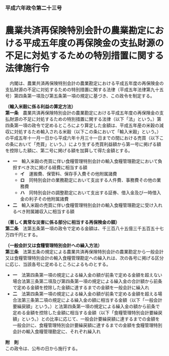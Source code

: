 ### 平成六年政令第二十三号  
# 農業共済再保険特別会計の農業勘定における平成五年度の再保険金の支払財源の不足に対処するための特別措置に関する法律施行令  
　内閣は、農業共済再保険特別会計の農業勘定における平成五年度の再保険金の支払財源の不足に対処するための特別措置に関する法律（平成五年法律第九十五号）第四条第一項及び第五条第一項の規定に基づき、この政令を制定する。  
  
**（輸入米穀に係る利益の算定方法）**  
**第一条**　農業共済再保険特別会計の農業勘定における平成五年度の再保険金の支払財源の不足に対処するための特別措置に関する法律（以下「法」という。）第四条第一項の政令で定めるところにより算定した金額は、平成五年産の米穀の減収に対処するため輸入される米穀（以下この条において「輸入米穀」という。）の平成五年十一月一日から平成六年十月三十一日までの間における売買（以下この条において「売買」という。）により生ずる売買利益額から第一号に掲げる額を控除した額に、第二号に掲げる額を加算して得た金額とする。  
* **一**　輸入米穀の売買に伴い食糧管理特別会計の輸入食糧管理勘定において負担すべき次に掲げる経費に相当する額  
	* **イ**　運搬費、保管料、保存手入費その他附属諸費  
	* **ロ**　同特別会計の業務勘定において支出する人件費、事務費その他の業務費  
	* **ハ**　同特別会計の調整勘定において支出する証券、借入金及び一時借入金の利子その他附属諸費  
* **二**　輸入米穀の売買に伴い食糧管理特別会計の輸入食糧管理勘定に受け入れるべき附属雑収入に相当する額  
  
**（著しく異常な災害に係る部分に相当する再保険金の額）**  
**第二条**　法第五条第一項の政令で定める金額は、千三百八十五億三千五百五十七万四千円とする。  
  
**（一般会計又は食糧管理特別会計への繰入方法）**  
**第三条**　法第五条の規定による農業共済再保険特別会計の農業勘定から一般会計又は食糧管理特別会計の輸入食糧管理勘定への繰入れは、次の各号に掲げる区分に応じ、当該各号に定めるところによるものとする。  
* **一**　法第四条第一項の規定による繰入金の額が前条で定める金額を超えない場合法第三条第二項及び第四条第一項の規定による繰入金の合計額から前条で定める金額を控除した金額に達するまでの金額を一般会計に繰入れ  
* **二**　法第四条第一項の規定による繰入金の額が前条で定める金額を超える場合法第三条第二項の規定による繰入金の額に相当する金額（以下「一般会計要繰戻額」という。）と法第四条第一項の規定による繰入金の額から前条で定める金額を控除した金額に相当する金額（以下「食糧管理特別会計要繰戻額」という。）との比率に応じて、一般会計要繰戻額に達するまでの金額を一般会計に、食糧管理特別会計要繰戻額に達するまでの金額を食糧管理特別会計の輸入食糧管理勘定に、それぞれ繰入れ  
  
**附　則**  
この政令は、公布の日から施行する。  
  
